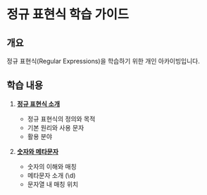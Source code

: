 # 정규 표현식 학습 가이드

## 개요
정규 표현식(Regular Expressions)을 학습하기 위한 개인 아카이빙입니다.


## 학습 내용

1. **[정규 표현식 소개](regex_introduction.md)**
   - 정규 표현식의 정의와 목적
   - 기본 원리와 사용 문자
   - 활용 분야

2. **[숫자와 메타문자](regex_numbers_and_metacharacters.md)**
   - 숫자의 이해와 매칭
   - 메타문자 소개 (\d)
   - 문자열 내 매칭 위치
